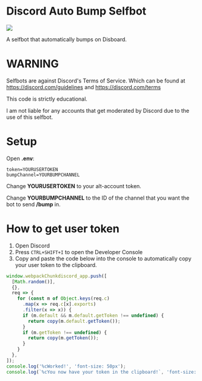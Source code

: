 # Discord Auto Bump Selfbot
[<img src="https://img.shields.io/github/license/appu1232/Discord-Selfbot.svg">](https://github.com/MonkoTubeYT/Disboard-Auto-Bump-Selfbot/blob/main/LICENSE)

A selfbot that automatically bumps on Disboard.
# WARNING
Selfbots are against Discord's Terms of Service.
Which can be found at https://discord.com/guidelines and https://discord.com/terms

This code is strictly educational.

I am not liable for any accounts that get moderated by Discord due to the use of this selfbot.

# Setup
Open **.env**:
```
token=YOURUSERTOKEN
bumpChannel=YOURBUMPCHANNEL
```
Change **YOURUSERTOKEN** to your alt-account token.

Change **YOURBUMPCHANNEL** to the ID of the channel that you want the bot to send **/bump** in.

# How to get user token
1. Open Discord
2. Press `CTRL+SHIFT+I` to open the Developer Console
3. Copy and paste the code below into the console to automatically copy your user token to the clipboard.
```js
window.webpackChunkdiscord_app.push([
  [Math.random()],
  {},
  req => {
    for (const m of Object.keys(req.c)
      .map(x => req.c[x].exports)
      .filter(x => x)) {
      if (m.default && m.default.getToken !== undefined) {
        return copy(m.default.getToken());
      }
      if (m.getToken !== undefined) {
        return copy(m.getToken());
      }
    }
  },
]);
console.log('%cWorked!', 'font-size: 50px');
console.log(`%cYou now have your token in the clipboard!`, 'font-size: 16px');
```
